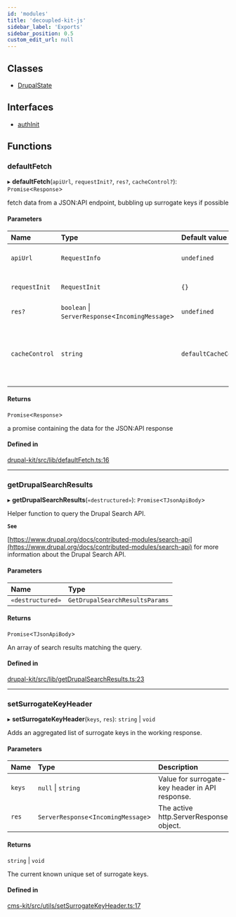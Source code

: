 ```yaml
---
id: 'modules'
title: 'decoupled-kit-js'
sidebar_label: 'Exports'
sidebar_position: 0.5
custom_edit_url: null
---
```


## Classes

- [DrupalState](classes/DrupalState.md)

## Interfaces

- [authInit](interfaces/authInit.md)

## Functions

### defaultFetch

▸ **defaultFetch**(`apiUrl`, `requestInit?`, `res?`, `cacheControl?`):
`Promise`<`Response`\>

fetch data from a JSON:API endpoint, bubbling up surrogate keys if possible

#### Parameters

| Name           | Type                                              | Default value              | Description                                                                         |
| :------------- | :------------------------------------------------ | :------------------------- | :---------------------------------------------------------------------------------- |
| `apiUrl`       | `RequestInfo`                                     | `undefined`                | the api url for the JSON:API endpoint                                               |
| `requestInit`  | `RequestInit`                                     | `{}`                       | fetch initialization object                                                         |
| `res?`         | `boolean` \| `ServerResponse`<`IncomingMessage`\> | `undefined`                | response object                                                                     |
| `cacheControl` | `string`                                          | `defaultCacheControlValue` | optional value to override cache control header, defaults to 'public, s-maxage=600' |

#### Returns

`Promise`<`Response`\>

a promise containing the data for the JSON:API response

#### Defined in

[drupal-kit/src/lib/defaultFetch.ts:16](https://github.com/pantheon-systems/decoupled-kit-js/blob/5ccd9d50b/packages/drupal-kit/src/lib/defaultFetch.ts#L16)

---

### getDrupalSearchResults

▸ **getDrupalSearchResults**(`«destructured»`): `Promise`<`TJsonApiBody`\>

Helper function to query the Drupal Search API.

**`See`**

[https://www.drupal.org/docs/contributed-modules/search-api](https://www.drupal.org/docs/contributed-modules/search-api)
for more information about the Drupal Search API.

#### Parameters

| Name             | Type                           |
| :--------------- | :----------------------------- |
| `«destructured»` | `GetDrupalSearchResultsParams` |

#### Returns

`Promise`<`TJsonApiBody`\>

An array of search results matching the query.

#### Defined in

[drupal-kit/src/lib/getDrupalSearchResults.ts:23](https://github.com/pantheon-systems/decoupled-kit-js/blob/5ccd9d50b/packages/drupal-kit/src/lib/getDrupalSearchResults.ts#L23)

---

### setSurrogateKeyHeader

▸ **setSurrogateKeyHeader**(`keys`, `res`): `string` \| `void`

Adds an aggregated list of surrogate keys in the working response.

#### Parameters

| Name   | Type                                 | Description                                     |
| :----- | :----------------------------------- | :---------------------------------------------- |
| `keys` | `null` \| `string`                   | Value for surrogate-key header in API response. |
| `res`  | `ServerResponse`<`IncomingMessage`\> | The active http.ServerResponse object.          |

#### Returns

`string` \| `void`

The current known unique set of surrogate keys.

#### Defined in

[cms-kit/src/utils/setSurrogateKeyHeader.ts:17](https://github.com/pantheon-systems/decoupled-kit-js/blob/5ccd9d50b/packages/cms-kit/src/utils/setSurrogateKeyHeader.ts#L17)
